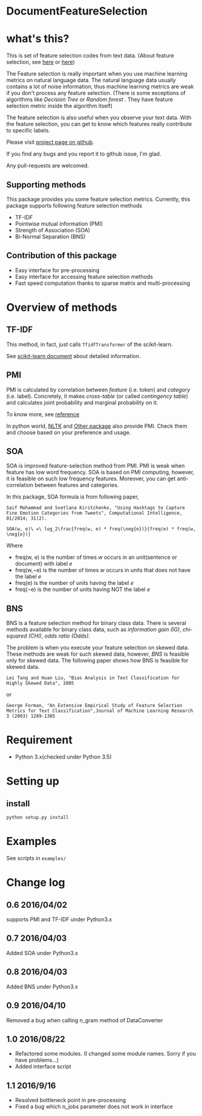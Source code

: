 DocumentFeatureSelection
==========================

# what's this?

This is set of feature selection codes from text data.
(About feature selection, see [here](http://nlp.stanford.edu/IR-book/html/htmledition/feature-selection-1.html) or [here](http://stackoverflow.com/questions/13603882/feature-selection-and-reduction-for-text-classification))

The Feature selection is really important when you use machine learning metrics on natural language data.
The natural language data usually contains a lot of noise information, thus machine learning metrics are weak if you don't process any feature selection.
(There is some exceptions of algorithms like _Decision Tree_ or _Random forest_ . They have feature selection metric inside the algorithm itself)

The feature selection is also useful when you observe your text data.
With the feature selection, you can get to know which features really contribute to specific labels.

Please visit [project page on github](https://github.com/Kensuke-Mitsuzawa/DocumentFeatureSelection).

If you find any bugs and you report it to github issue, I'm glad.

Any pull-requests are welcomed.

## Supporting methods

This package provides you some feature selection metrics.
Currently, this package supports following feature selection methods

* TF-IDF
* Pointwise mutual information (PMI)
* Strength of Association (SOA)
* Bi-Normal Separation (BNS)

## Contribution of this package

* Easy interface for pre-processing
* Easy interface for accessing feature selection methods
* Fast speed computation thanks to sparse matrix and multi-processing

# Overview of methods

## TF-IDF

This method, in fact, just calls `TfidfTransformer` of the scikit-learn.

See [scikit-learn document](http://scikit-learn.org/stable/modules/generated/sklearn.feature_extraction.text.TfidfTransformer.html) about detailed information.

## PMI

PMI is calculated by correlation between _feature_ (i.e. token) and _category_ (i.e. label).
Concretely, it makes _cross-table_ (or called _contingency table_) and calculates joint probability and marginal probability on it.

To know more, see [reference](https://www.eecis.udel.edu/~trnka/CISC889-11S/lectures/philip-pmi.pdf)

In python world, [NLTK](http://www.nltk.org/howto/collocations.html) and [Other package](https://github.com/Bollegala/svdmi) also provide PMI.
Check them and choose based on your preference and usage.


## SOA

SOA is improved feature-selection method from PMI.
PMI is weak when feature has low word frequency.
SOA is based on PMI computing, however, it is feasible on such low frequency features.
Moreover, you can get anti-correlation between features and categories.

In this package, SOA formula is from following paper,

`Saif Mohammad and Svetlana Kiritchenko, "Using Hashtags to Capture Fine Emotion Categories from Tweets", Computational Intelligence, 01/2014; 31(2).`

```
SOA(w, e)\ =\ log_2\frac{freq(w, e) * freq(\neg{e})}{freq(e) * freq(w, \neg{e})}
```

Where

* freq(w, e) is the number of times _w_ occurs in an unit(sentence or document) with label _e_
* freq(w,¬e) is the number of times _w_ occurs in units that does not have the label _e_
* freq(e) is the number of units having the label _e_
* freq(¬e) is the number of units having NOT the label _e_

## BNS

BNS is a feature selection method for binary class data.
There is several methods available for binary class data, such as _information gain (IG)_, _chi-squared
(CHI)_, _odds ratio (Odds)_.
 
The problem is when you execute your feature selection on skewed data.
These methods are weak for such skewed data, however, _BNS_ is feasible only for skewed data.
The following paper shows how BNS is feasible for skewed data.

```Lei Tang and Huan Liu, "Bias Analysis in Text Classification for Highly Skewed Data", 2005```

or 

```George Forman, "An Extensive Empirical Study of Feature Selection Metrics for Text Classification",Journal of Machine Learning Research 3 (2003) 1289-1305```
 
 



# Requirement

* Python 3.x(checked under Python 3.5)


# Setting up

## install

`python setup.py install`


# Examples

See scripts in `examples/`


# Change log

## 0.6 2016/04/02

supports PMI and TF-IDF under Python3.x

## 0.7 2016/04/03

Added SOA under Python3.x

## 0.8 2016/04/03

Added BNS under Python3.x

## 0.9 2016/04/10

Removed a bug when calling n_gram method of DataConverter

## 1.0 2016/08/22

* Refactored some modules. (I changed some module names. Sorry if you have problems...) 
* Added interface script

## 1.1 2016/9/16

* Resolved bottleneck point in pre-processing
* Fixed a bug which n_jobs parameter does not work in interface
